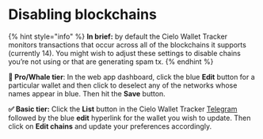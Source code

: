 # Disabling blockchains

{% hint style="info" %}
**In brief:** by default the Cielo Wallet Tracker monitors transactions that occur across all of the blockchains it supports (currently 14). You might wish to adjust these settings to disable chains you’re not using or that are generating spam tx.
{% endhint %}

**🔑 Pro/Whale tier**: In the web app dashboard, click the blue **Edit** button for a particular wallet and then click to deselect any of the networks whose names appear in blue. Then hit the **Save** button.

**✅ Basic tier:** Click the **List** button in the Cielo Wallet Tracker [Telegram](https://t.me/EVMTrackerBot) followed by the blue **edit** hyperlink for the wallet you wish to update. Then click on **Edit chains** and update your preferences accordingly.
